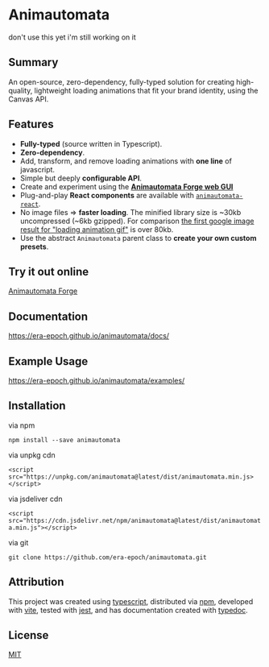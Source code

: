 # Animautomata

don't use this yet i'm still working on it

## Summary

An open-source, zero-dependency, fully-typed solution for creating high-quality, lightweight loading animations that fit your brand identity, using the Canvas API.

## Features

- **Fully-typed** (source written in Typescript).
- **Zero-dependency**.
- Add, transform, and remove loading animations with **one line** of javascript.
- Simple but deeply **configurable API**.
- Create and experiment using the [**Animautomata Forge web GUI**](https://animautomata.eracodes.net)
- Plug-and-play **React components** are available with [`animautomata-react`](https://github.com/era-epoch/animautomata-react).
- No image files => **faster loading**. The minified library size is ~30kb uncompressed (~6kb gzipped). For comparison [the first google image result for "loading animation gif"](https://i.sstatic.net/kOnzy.gif) is over 80kb.
- Use the abstract `Animautomata` parent class to **create your own custom presets**.

## Try it out online

[Animautomata Forge](https://animautomata.eracodes.net)

## Documentation

<https://era-epoch.github.io/animautomata/docs/>

## Example Usage

<https://era-epoch.github.io/animautomata/examples/>

## Installation

via npm

`npm install --save animautomata`

via unpkg cdn

`<script src="https://unpkg.com/animautomata@latest/dist/animautomata.min.js></script>`

via jsdeliver cdn

`<script src="https://cdn.jsdelivr.net/npm/animautomata@latest/dist/animautomata.min.js"></script>`

via git

`git clone https://github.com/era-epoch/animautomata.git`

## Attribution

This project was created using [typescript](https://www.typescriptlang.org/), distributed via [npm](https://www.npmjs.com/), developed with [vite](https://vitejs.dev/), tested with [jest](https://jestjs.io/), and has documentation created with [typedoc](https://typedoc.org/).

## License

[MIT](https://github.com/era-epoch/animautomata/blob/main/LICENSE)
